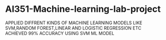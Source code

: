 # AI351-Machine-learning-lab-project
APPLIED DIFFRENT KINDS OF MACHINE LEARNING MODELS LIKE SVM,RANDOM FOREST,LINEAR AND LOGISTIC REGRESSION ETC
ACHIEVED 99% ACCURACY USING SVM ML MODEL
